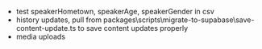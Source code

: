 - test speakerHometown, speakerAge, speakerGender in csv
- history updates, pull from packages\scripts\migrate-to-supabase\save-content-update.ts to save content updates properly
- media uploads

